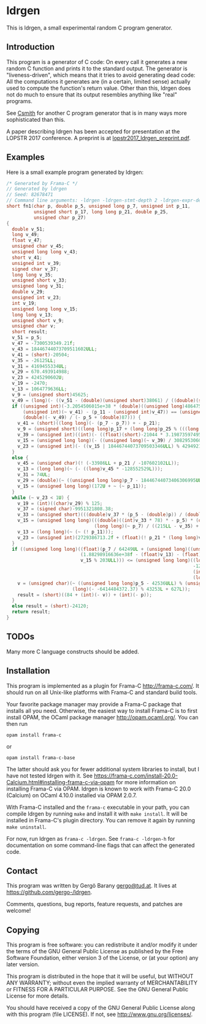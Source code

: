 # ldrgen

This is ldrgen, a small experimental random C program generator.


## Introduction

This program is a generator of C code: On every call it generates a new
random C function and prints it to the standard output. The generator is
"liveness-driven", which means that it tries to avoid generating dead code:
All the computations it generates are (in a certain, limited sense) actually
used to compute the function's return value. Other than this, ldrgen does
not do much to ensure that its output resembles anything like "real"
programs.

See [Csmith](https://github.com/csmith-project/csmith) for another C program
generator that is in many ways more sophisticated than this.

A paper describing ldrgen has been accepted for presentation at the LOPSTR
2017 conference. A preprint is at
[lopstr2017_ldrgen_preprint.pdf](lopstr2017_ldrgen_preprint.pdf).


## Examples

Here is a small example program generated by ldrgen:

```c
/* Generated by Frama-C */
// Generated by ldrgen
// Seed: 82678471
// Command line arguments: -ldrgen -ldrgen-stmt-depth 2 -ldrgen-expr-depth 3
short fn1(char p, double p_5, unsigned long p_7, unsigned int p_11,
          unsigned short p_17, long long p_21, double p_25,
          unsigned char p_27)
{
  double v_51;
  long v_49;
  float v_47;
  unsigned char v_45;
  unsigned long long v_43;
  short v_41;
  unsigned int v_39;
  signed char v_37;
  long long v_35;
  unsigned short v_33;
  unsigned long v_31;
  double v_29;
  unsigned int v_23;
  int v_19;
  unsigned long long v_15;
  long long v_13;
  unsigned short v_9;
  unsigned char v;
  short result;
  v_51 = p_5;
  v_47 = -7300539349.21f;
  v_43 = 18446744073709511602ULL;
  v_41 = (short)-20504;
  v_35 = -26125LL;
  v_31 = 4169455334UL;
  v_29 = 670.493914988;
  v_23 = 4245290602U;
  v_19 = -2470;
  v_13 = 1064779636LL;
  v_9 = (unsigned short)45625;
  v_49 = (long)(- ((v_51 - (double)(unsigned short)38061) / ((double)(signed char)53 * p_25 + (double)404)));
  if ((unsigned int)(-3.2054506015e+38 * (double)((unsigned long)4864751150.7 * p_7)) + (
      (unsigned int)(~ v_41) - (p_11 - (unsigned int)v_47)) == (unsigned int)(
      (double)(- v_49) / (- p_5 + (double)87))) {
    v_41 = (short)((long long)(- (p_7 - p_7)) + - p_21);
    v_9 = (unsigned short)((long long)p_17 + (long long)p_25 % (((long long)p - v_35) + 719LL));
    v_39 = (unsigned int)((int)(- ((float)(short)-21044 * 3.19873597495e+37f)));
    v_15 = (unsigned long long)(- ((unsigned long)(~ v_39) / 3082953060UL));
    v_23 = (unsigned int)(- ((v_15 | 18446744073709503346ULL) % 4294921912ULL));
  }
  else {
    v_45 = (unsigned char)(! (-33986LL + p_21 / -107602102LL));
    v_13 = (long long)(~ (- ((long)v_45 * -128552529L)));
    v_31 = 74UL;
    v_29 = (double)(~ ((unsigned long long)p_7 - 18446744073406306995ULL * v_43));
    v_15 = (unsigned long long)(172U + ~ (~ p_11));
  }
  while (~ v_23 < 1U) {
    v_19 = (int)((char)v_29) % 125;
    v_37 = (signed char)-9951321808.38;
    v_33 = (unsigned short)(((double)v_37 * (p_5 - (double)p)) / (double)18446744073294828742ULL);
    v_15 = (unsigned long long)(((double)((int)v_33 * 78) * - p_5) * (double)(
                                (long long)(~ p_7) / ((215LL - v_35) + 852LL)));
    v_13 = (long long)(~ (~ (! p_11)));
    v_23 = (unsigned int)(2729386713.2f + (float)(! p_21 * (long long)v_31));
  }
  if ((unsigned long long)((float)(p_7 / 64249UL + (unsigned long)((unsigned int)v_9 * p_11)) * (
                           (1.88298916636e+38f - (float)v_13) - (float)(
                           v_15 % 203ULL))) <= (unsigned long long)((long long)(
                                                                    -120 / (
                                                                    (int)p_17 + 71)) + (
                                                                    (long long)v_19 - p_21)) * 4294946671ULL) {
    v = (unsigned char)(~ ((unsigned long long)p_5 - 42536ULL) % (unsigned long long)(
                        (long)(- -6414484372.37) % 43253L + 627L));
    result = (short)((84 + (int)(- v)) + (int)(- p));
  }
  else result = (short)-24120;
  return result;
}
```


## TODOs

Many more C language constructs should be added.


## Installation

This program is implemented as a plugin for Frama-C <http://frama-c.com/>.
It should run on all Unix-like platforms with Frama-C and standard build
tools.

Your favorite package manager may provide a Frama-C package that installs
all you need. Otherwise, the easiest way to install Frama-C is to first
install OPAM, the OCaml package manager <http://opam.ocaml.org/>. You can
then run

    opam install frama-c

or

    opam install frama-c-base

The latter should ask you for fewer additional system libraries to install,
but I have not tested ldrgen with it. See
<https://frama-c.com/install-20.0-Calcium.html#installing-frama-c-via-opam>
for more information on installing Frama-C via OPAM. ldrgen is known to work
with Frama-C 20.0 (Calcium) on OCaml 4.10.0 installed via OPAM 2.0.7.

With Frama-C installed and the `frama-c` executable in your path, you can
compile ldrgen by running `make` and install it with `make install`. It will
be installed in Frama-C's plugin directory. You can remove it again by
running `make uninstall`.

For now, run ldrgen as `frama-c -ldrgen`. See `frama-c -ldrgen-h` for
documentation on some command-line flags that can affect the generated code.


## Contact

This program was written by Gergö Barany <gergo@tud.at>. It lives at
<https://github.com/gergo-/ldrgen>.

Comments, questions, bug reports, feature requests, and patches are welcome!


## Copying

This program is free software: you can redistribute it and/or modify it
under the terms of the GNU General Public License as published by the Free
Software Foundation, either version 3 of the License, or (at your option)
any later version.

This program is distributed in the hope that it will be useful, but WITHOUT
ANY WARRANTY; without even the implied warranty of MERCHANTABILITY or
FITNESS FOR A PARTICULAR PURPOSE. See the GNU General Public License for
more details.

You should have received a copy of the GNU General Public License along with
this program (file LICENSE). If not, see <http://www.gnu.org/licenses/>.
